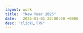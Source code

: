 ```yaml
---
layout: work
title:  "New Year 2025"
date:   2025-01-01 22:00:00 +0900
desc: "clickしてね"
---
```


<script type="text/ruby">
CANVAS_HEIGHT = 300
CANVAS_WIDTH = 750

class WhiteCircle
  attr :x, :y
  attr :radius

  def initialize(x:, y:, radius:)
    @x = x
    @y = y
    @radius = radius
  end

  def draw
    stroke(255)
    fill(255)
    circle(x, y, radius)
  end
end

def setup
  createCanvas(CANVAS_WIDTH, CANVAS_HEIGHT)
  $circles = []
end

def draw
  clear
  background(0)
  $circles.each {|c| c.draw }
  stroke(255)
  fill(255)
  circle(mouseX, mouseY, 100)
  # ラスト1個だけ上書き描画する 押した後の感触の都合で
  if ($circles[-1])
    $circles[-1].draw
  end

  # 文字
  stroke(0)
  fill(0)
  textFont("Noto Sans JP")
  textStyle(BOLD)
  textSize(180)
  textAlign(CENTER, TOP);
  text("迎春2025", CANVAS_WIDTH / 2, (CANVAS_HEIGHT - textAscent() - textDescent()) / 2)
end

def mouseMoved
end

def mouseClicked
  $circles << WhiteCircle.new(x: mouseX, y: mouseY, radius: rand(100..200))
end

P5::init()
</script>
